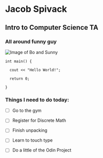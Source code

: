 # Jacob Spivack
## Intro to Computer Science TA
### All around funny guy

![Image of Bo and Sunny](https://www.obamalibrary.gov/sites/default/files/styles/wide/public/P081913PS-0659%20%281%29.jpg?itok=Z5qcU2Z7)

```
int main() {

  cout << "Hello World!";
  
  return 0;

}
```

### Things I need to do today:
- [ ] Go to the gym
- [ ] Register for Discrete Math
- [ ] Finish unpacking
- [ ] Learn to touch type
- [ ] Do a little of the Odin Project

